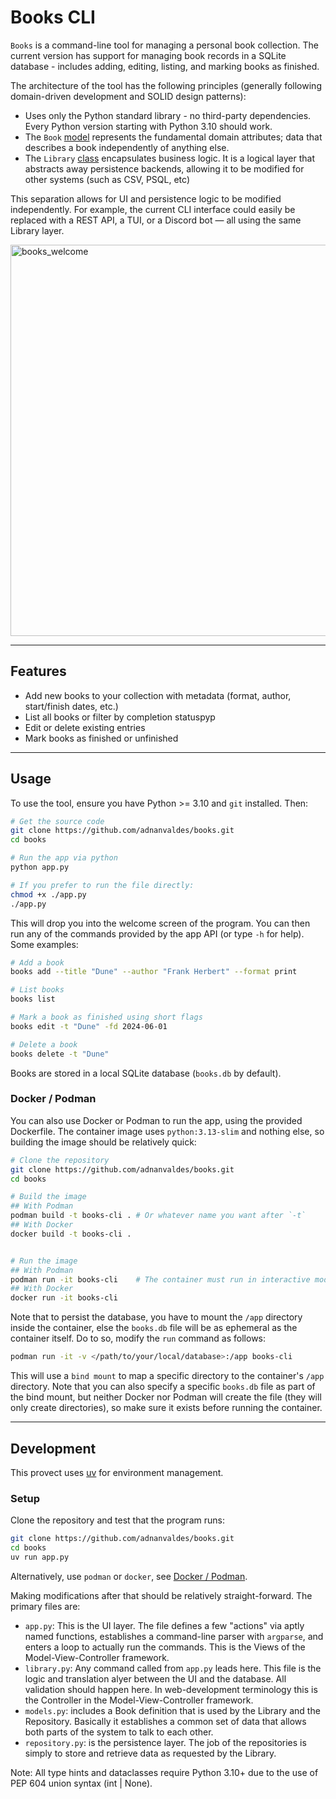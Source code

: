# Books CLI
`Books` is a command-line tool for managing a personal book collection. The current version has support for managing book records in a SQLite database - includes adding, editing, listing, and marking books as finished.

The architecture of the tool has the following principles (generally following domain-driven development and SOLID design patterns):

- Uses only the Python standard library - no third-party dependencies. Every Python version starting with Python 3.10 should work.
- The `Book` [model](https://github.com/adnanvaldes/books/blob/master/models.py) represents the fundamental domain attributes; data that describes a book independently of anything else.
- The `Library` [class](https://github.com/adnanvaldes/books/blob/master/library.py) encapsulates business logic. It is a logical layer that abstracts away persistence backends, allowing it to be modified for other systems (such as CSV, PSQL, etc)

This separation allows for UI and persistence logic to be modified independently. For example, the current CLI interface could easily be replaced with a REST API, a TUI, or a Discord bot — all using the same Library layer.

<img width="601" height="626" alt="books_welcome" src="https://github.com/user-attachments/assets/2e794b4b-f5e4-4fda-9e1c-43ce1df0d45f" />

---

## Features

- Add new books to your collection with metadata (format, author, start/finish dates, etc.)
- List all books or filter by completion statuspyp
- Edit or delete existing entries
- Mark books as finished or unfinished
---

## Usage

To use the tool, ensure you have Python >= 3.10 and `git` installed. Then:

```bash
# Get the source code
git clone https://github.com/adnanvaldes/books.git
cd books

# Run the app via python
python app.py

# If you prefer to run the file directly:
chmod +x ./app.py
./app.py
```

This will drop you into the welcome screen of the program. You can then run any of the commands provided by the app API (or type `-h` for help). Some examples:

```bash
# Add a book
books add --title "Dune" --author "Frank Herbert" --format print

# List books
books list

# Mark a book as finished using short flags
books edit -t "Dune" -fd 2024-06-01

# Delete a book
books delete -t "Dune"
```

Books are stored in a local SQLite database (`books.db` by default).

### Docker / Podman

You can also use Docker or Podman to run the app, using the provided Dockerfile. The container image uses `python:3.13-slim` and nothing else, so building the image should be relatively quick:

```bash
# Clone the repository
git clone https://github.com/adnanvaldes/books.git
cd books

# Build the image
## With Podman
podman build -t books-cli . # Or whatever name you want after `-t`
## With Docker
docker build -t books-cli .


# Run the image
## With Podman
podman run -it books-cli    # The container must run in interactive mode for the app to work
## With Docker
docker run -it books-cli
```
Note that to persist the database, you have to mount the `/app` directory inside the container, else the `books.db` file will be as ephemeral as the container itself. Do to so, modify the `run` command as follows:

```bash
podman run -it -v </path/to/your/local/database>:/app books-cli
```

This will use a `bind mount` to map a specific directory to the container's `/app` directory. Note that you can also specify a specific `books.db` file as part of the bind mount, but neither Docker nor Podman will create the file (they will only create directories), so make sure it exists before running the container.

---

## Development

This provect uses [uv](https://github.com/astral-sh/uv) for environment management.

### Setup

Clone the repository and test that the program runs:

```bash
git clone https://github.com/adnanvaldes/books.git
cd books
uv run app.py
```

Alternatively, use `podman` or `docker`, see [Docker / Podman](https://github.com/adnanvaldes/books#docker--podman).

Making modifications after that should be relatively straight-forward. The primary files are:
- `app.py`: This is the UI layer. The file defines a few "actions" via aptly named functions, establishes a command-line parser with `argparse`, and enters a loop to actually run the commands. This is the Views of the Model-View-Controller framework.
- `library.py`: Any command called from `app.py` leads here. This file is the logic and translation alyer between the UI and the database. All validation should happen here. In web-development terminology this is the Controller in the Model-View-Controller framework.
- `models.py`: includes a Book definition that is used by the Library and the Repository. Basically it establishes a common set of data that allows both parts of the system to talk to each other.
- `repository.py`: is the persistence layer. The job of the repositories is simply to store and retrieve data as requested by the Library.

Note: All type hints and dataclasses require Python 3.10+ due to the use of PEP 604 union syntax (int | None).
